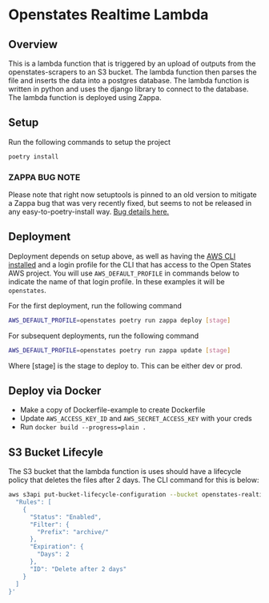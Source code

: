 # Openstates Realtime Lambda

## Overview

This is a lambda function that is triggered by an upload of outputs from the openstates-scrapers to an S3 bucket. The
lambda function then parses the file and inserts the data into a postgres database. The lambda function is written
in python and uses the django library to connect to the database. The lambda function is deployed using Zappa.

## Setup

Run the following commands to setup the project

```bash
poetry install
```

### ZAPPA BUG NOTE

Please note that right now setuptools is pinned to an old version to mitigate a Zappa bug that was very recently fixed,
but seems to not be released in any easy-to-poetry-install way. [Bug details here.](https://github.com/zappa/Zappa/issues/1349)

## Deployment

Deployment depends on setup above, as well as having the
[AWS CLI installed](https://docs.aws.amazon.com/cli/latest/userguide/getting-started-install.html) and a login profile
for the CLI that has access to the Open States AWS project. You will use `AWS_DEFAULT_PROFILE` in commands below to
indicate the name of that login profile. In these examples it will be `openstates`.


For the first deployment, run the following command

```bash
AWS_DEFAULT_PROFILE=openstates poetry run zappa deploy [stage]
```

For subsequent deployments, run the following command

```bash
AWS_DEFAULT_PROFILE=openstates poetry run zappa update [stage]
```

Where [stage] is the stage to deploy to. This can be either dev or prod.

## Deploy via Docker
- Make a copy of Dockerfile-example to create Dockerfile
- Update  `AWS_ACCESS_KEY_ID` and  `AWS_SECRET_ACCESS_KEY` with your creds
- Run `docker build --progress=plain .`

## S3 Bucket Lifecyle

The S3 bucket that the lambda function is uses should have a lifecycle policy that deletes the files after 2
days. The CLI command for this is below:

```bash
aws s3api put-bucket-lifecycle-configuration --bucket openstates-realtime-bills --lifecycle-configuration '{
  "Rules": [
    {
      "Status": "Enabled",
      "Filter": {
        "Prefix": "archive/"
      },
      "Expiration": {
        "Days": 2
      },
      "ID": "Delete after 2 days"
    }
  ]
}'
```
